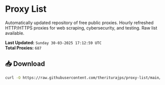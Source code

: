 # Proxy List

Automatically updated repository of free public proxies. Hourly refreshed HTTP/HTTPS proxies for web scraping, cybersecurity, and testing. Raw list available.

**Last Updated:** `Sunday 30-03-2025 17:12:59 UTC`  
**Total Proxies:** `687`

## 📥 Download
```bash
curl -O https://raw.githubusercontent.com/theriturajps/proxy-list/main/proxies.txt

